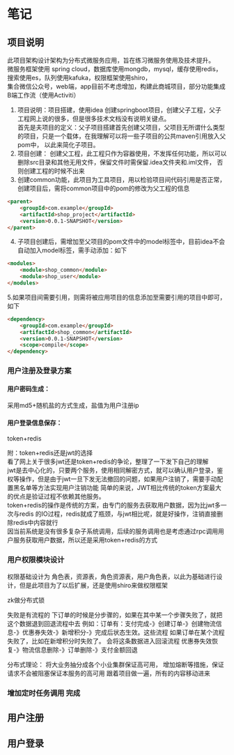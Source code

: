 # 笔记
## 项目说明
此项目架构设计架构为分布式微服务应用，旨在练习微服务使用及技术提升。  
微服务框架使用 spring cloud，数据库使用mongdb，mysql，缓存使用redis，搜索使用es，队列使用kafuka，权限框架使用shiro，  
集合微信公众号，web端，app目前不考虑增加，构建此商城项目，部分功能集成B端工作流（使用Activiti）

1. 项目说明：项目搭建，使用idea 创建springboot项目，创建父子工程，父子工程网上说的很多，但是很多技术文档没有说明关键点。  
首先是夫项目的定义：父子项目搭建首先创建父项目，父项目无所谓什么类型的项目，只是一个载体，在我理解可以将一些子项目的公共maven引用放入父pom中， 以此来简化子项目。
2. 项目创建： 创建父工程，此工程只作为容器使用，不发挥任何功能，所以可以删除src目录和其他无用文件，保留文件时需保留.idea文件夹和.iml文件，
否则创建工程的时候不出来
3. 创建common功能，此项目为工具项目，用以检验项目间代码引用是否正常，创建项目后，需将common项目中的pom的修改为父工程的信息
```html
<parent>
    <groupId>com.example</groupId>
    <artifactId>shop_project</artifactId>
    <version>0.0.1-SNAPSHOT</version>
</parent>
```
4. 子项目创建后，需增加至父项目的pom文件中的model标签中，目前idea不会自动加入model标签，需手动添加：如下
```html
<modules>
    <module>shop_common</module>
    <module>shop_user</module>
</modules>
```
5.如果项目间需要引用，则需将被应用项目的信息添加至需要引用的项目中即可，如下
```html
<dependency>
    <groupId>com.example</groupId>
    <artifactId>shop_common</artifactId>
    <version>0.0.1-SNAPSHOT</version>
    <scope>compile</scope>
</dependency>
```
### 用户注册及登录方案  
#### 用户密码生成：
采用md5+随机盐的方式生成，盐值为用户注册ip  
#### 用户登录信息保存：
token+redis  

附：token+redis还是jwt的选择  
看了网上关于很多jwt还是token+redis的争论，整理了一下发下自己的理解  
jwt是去中心化的，只要两个服务，使用相同解密方式，就可以确认用户登录，鉴权等操作，但是由于jwt一旦下发无法撤回的问题，如果用户注销了，需要手动配置黑名单等方法实现用户注销功能
简单的来说，JWT相比传统的token方案最大的优点是验证过程不依赖其他服务。  
token+redis的操作是传统的方案，由专门的服务去获取用户数据，因为比jwt多一次与redis 的IO过程，redis就成了瓶颈，与jwt相比呢，就是好操作，注销直接删除redis中内容就行  
因当前系统是没有很多复杂子系统调用，后续的服务调用也是考虑通过rpc调用用户服务获取用户数据，所以还是采用token+redis的方式

### 用户权限模块设计
权限基础设计为 角色表，资源表，角色资源表，用户角色表，以此为基础进行设计，但是此项目为了以后扩展，还是使用shiro来做权限框架


zk做分布式锁

失败是有流程的
下订单的时候是分步骤的，如果在其中某一个步骤失败了，就把这个数据退到回退流程中去
例如：订单有：支付完成-》创建订单-》创建物流信息-》优惠券失效-》新增积分-》完成后状态生效。这些流程
如果订单在某个流程失败了，比如在新增积分时失败了。
会将这条数据进入回滚流程
优惠券失效恢复-》物流信息删除-》订单删除-》支付金额回退

分布式理论：
将大业务抽分成各个小业集群保证高可用，
增加熔断等措施，保证请求不会被阻塞保证本服务的高可用
跟着项目做一遍，所有的内容移动进来


### 增加定时任务调用 完成

## 用户注册

## 用户登录